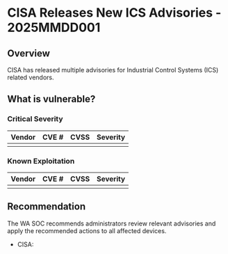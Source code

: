 # CISA Releases New ICS Advisories - 2025MMDD001

## Overview

CISA has released multiple advisories for Industrial Control Systems (ICS) related vendors.

## What is vulnerable?

### Critical Severity

| Vendor | CVE # | CVSS | Severity |
| ------ | ----- | ---- | -------- |
|        |       |      |          |

### Known Exploitation

| Vendor | CVE # | CVSS | Severity |
| ------ | ----- | ---- | -------- |
|        |       |      |          |

## Recommendation

The WA SOC recommends administrators review relevant advisories and apply the recommended actions to all affected devices.

- CISA: <URL>
